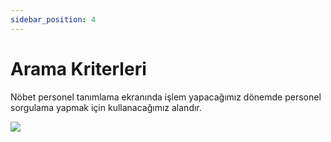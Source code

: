 ```yaml
---
sidebar_position: 4
---
```


# Arama Kriterleri

Nöbet personel tanımlama ekranında işlem yapacağımız dönemde personel sorgulama yapmak için kullanacağımız alandır.

![](/img/8.jpg)
